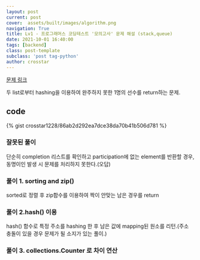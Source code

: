 ```yaml
---
layout: post
current: post
cover:  assets/built/images/algorithm.png
navigation: True
title: Lv1 - 프로그래머스 코딩테스트 '모의고사' 문제 해설 (stack,queue)
date: 2021-10-01 16:40:00
tags: [backend]
class: post-template
subclass: 'post tag-python'
author: crosstar
---
```



[문제 링크](https://www.welcomekakao.com/learn/courses/30/lessons/42840)


두 list로부터 hashing을 이용하여 완주하지 못한 1명의 선수를 return하는 문제.

## code

{% gist crosstar1228/86ab2d292ea7dce38da70b41b506d781 %}



### 잘못된 풀이
단순히 completion 리스트를 확인하고 participation에 없는 element를 반환할 경우, 동명이인 발생 시 문제를 처리하지 못한다.(오답)

### 풀이 1. sorting and zip()
sorted로 정렬 후  zip함수를 이용하여 짝이 안맞는 남은 경우를 return

### 풀이 2.hash() 이용
hash() 함수로 특정 주소를 hashing 한 후 남은 값에 mapping된 원소를 리턴.(주소 충돌이 있을 경우 문제가 될 소지가 있는 풀이.)

### 풀이 3. collections.Counter 로 차이 연산
